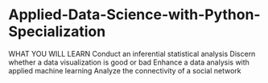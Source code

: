 # Applied-Data-Science-with-Python-Specialization
WHAT YOU WILL LEARN Conduct an inferential statistical analysis  Discern whether a data visualization is good or bad  Enhance a data analysis with applied machine learning  Analyze the connectivity of a social network
